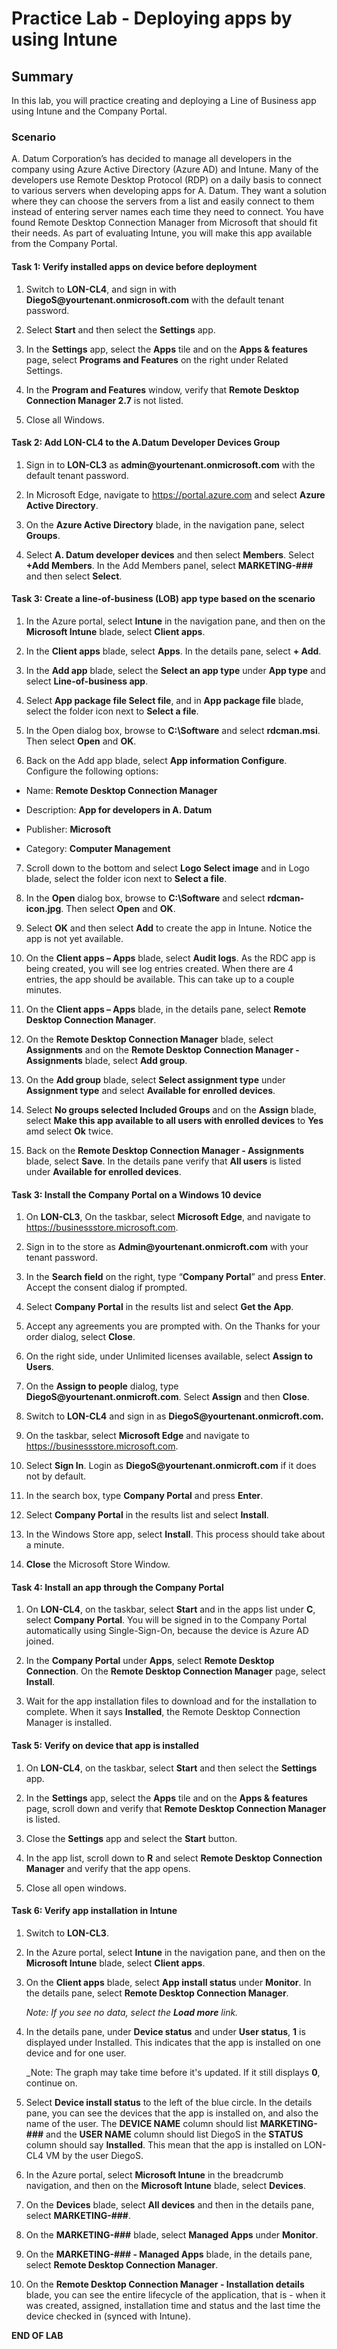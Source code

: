 # Practice Lab - Deploying apps by using Intune

## Summary

In this lab, you will practice creating and deploying  a Line of Business app using Intune and the Company Portal.

### Scenario

A. Datum Corporation’s has decided to manage all developers in the company using Azure Active Directory (Azure AD) and Intune. Many of the developers use Remote Desktop Protocol (RDP) on a daily basis to connect to various servers when developing apps for A. Datum. They want a solution where they can choose the servers from a list and easily connect to them instead of entering server names each time they need to connect. You have found Remote Desktop Connection Manager from Microsoft that should fit their needs. As part of evaluating Intune, you will make this app available from the Company Portal. 

#### Task 1: Verify installed apps on device before deployment 

1.  Switch to **LON-CL4**, and sign in with
    **DiegoS\@yourtenant.onmicrosoft.com** with the default tenant password.

2.  Select **Start** and then select the **Settings** app.

3.  In the **Settings** app, select the **Apps** tile and on the **Apps &
    features** page, select **Programs and Features** on the right under Related Settings.

4.  In the **Program and Features** window, verify that **Remote Desktop
    Connection Manager 2.7** is not listed.

5.  Close all Windows.

#### Task 2: Add LON-CL4 to the A.Datum Developer Devices Group

1. Sign in to **LON-CL3** as **admin\@yourtenant.onmicrosoft.com** with the default tenant password.

2.  In Microsoft Edge, navigate to https://portal.azure.com and select
    **Azure Active Directory**.

3.  On the **Azure Active Directory** blade, in the navigation pane, select
    **Groups**.

4. Select **A. Datum developer devices** and then select **Members**. Select **+Add Members**. 
    In the Add Members panel, select **MARKETING-###** and then select **Select**. 

#### Task 3: Create a line-of-business (LOB) app type based on the scenario 

1.  In the Azure portal, select **Intune** in the navigation pane, and then on
    the **Microsoft Intune** blade, select **Client apps**.

2.  In the **Client apps** blade, select **Apps**. In the details pane, select **+
    Add**.

3.  In the **Add app** blade, select the **Select an app type** under **App
    type** and select **Line-of-business app**.

4.  Select **App package file Select file**, and in **App package file** blade,
    select the folder icon next to **Select a file**.

5.  In the Open dialog box, browse to **C:\\Software** and select **rdcman.msi**.
    Then select **Open** and **OK**.

6.  Back on the Add app blade, select **App information Configure**. Configure
    the following options:

-   Name: **Remote Desktop Connection Manager**

-   Description: **App for developers in A. Datum**

-   Publisher: **Microsoft**

-   Category: **Computer Management**

7.  Scroll down to the bottom and select **Logo Select image** and in Logo blade,
    select the folder icon next to **Select a file**.

8.  In the **Open** dialog box, browse to **C:\\Software** and select
    **rdcman-icon.jpg**. Then select **Open** and **OK**.

9.  Select **OK** and then select **Add** to create the app in Intune. Notice the
    app is not yet available. 

10. On the **Client apps – Apps** blade, select **Audit logs**.  As the RDC app
    is being created, you will see log entries created.  When there are 4 entries,
    the app should be available.  This can take up to a couple minutes.

11.  On the **Client apps – Apps** blade, in the details pane, select **Remote
    Desktop Connection Manager**.

12.  On the **Remote Desktop Connection Manager** blade, select **Assignments**
    and on the **Remote Desktop Connection Manager - Assignments** blade, select
    **Add group**.

13.  On the **Add group** blade, select **Select assignment type** under
    **Assignment type** and select **Available for enrolled devices**.

14.  Select **No groups selected Included Groups** and on the **Assign** blade,
    select **Make this app available to all users with enrolled devices** to **Yes**
    amd select **Ok** twice. 

15. Back on the **Remote Desktop Connection Manager - Assignments** blade, select
    **Save**. In the details pane verify that **All users** is listed
    under **Available for enrolled devices**.

#### Task 3: Install the Company Portal on a Windows 10 device

1.  On **LON-CL3**, On the taskbar, select **Microsoft Edge**, and navigate to
    <https://businessstore.microsoft.com>.

2.  Sign in to the store as **Admin\@yourtenant.onmicroft.com** with your tenant password.

3.  In the **Search field** on the right, type “**Company Portal**” and press
    **Enter**. Accept the consent dialog if prompted.

4.  Select **Company Portal** in the results list and select **Get the App**.

5.  Accept any agreements you are prompted with. On the Thanks for your order
    dialog, select **Close**.

6.  On the right side, under Unlimited licenses available, select **Assign to
    Users**.

7.  On the **Assign to people** dialog, type
    **DiegoS\@yourtenant.onmicroft.com**. Select **Assign** and then **Close**.

8.  Switch to **LON-CL4** and sign in as **DiegoS\@yourtenant.onmicroft.com.**

9.  On the taskbar, select **Microsoft Edge** and navigate to
    <https://businessstore.microsoft.com>.

10. Select **Sign In**. Login as **DiegoS\@yourtenant.onmicroft.com** if it does
    not by default.

11. In the search box, type **Company Portal** and press **Enter**.

12. Select **Company Portal** in the results list and select **Install**.

13. In the Windows Store app, select **Install**. This process should take about
    a minute.

14. **Close** the Microsoft Store Window.

#### Task 4: Install an app through the Company Portal

1.  On **LON-CL4**, on the taskbar, select **Start** and in the apps list under
    **C**, select **Company Portal**. You will be signed in to the Company Portal
    automatically using Single-Sign-On, because the device is Azure AD joined.

2.  In the **Company Portal** under **Apps**, select **Remote Desktop Connection**. On the **Remote Desktop Connection Manager** page, select
    **Install**.

3.  Wait for the app installation files to download and for the installation to
    complete. When it says **Installed**, the Remote Desktop Connection Manager
    is installed.

#### Task 5: Verify on device that app is installed

1.  On **LON-CL4**, on the taskbar, select **Start** and then select the
    **Settings** app.

2.  In the **Settings** app, select the **Apps** tile and on the **Apps &
    features** page, scroll down and verify that **Remote Desktop Connection
    Manager** is listed.

3.  Close the **Settings** app and select the **Start** button.

4.  In the app list, scroll down to **R** and select **Remote Desktop Connection
    Manager** and verify that the app opens.

5.  Close all open windows.

#### Task 6: Verify app installation in Intune

1.  Switch to **LON-CL3**.

2.  In the Azure portal, select **Intune** in the navigation pane, and then on
    the **Microsoft Intune** blade, select **Client apps**.

3.  On the **Client apps** blade, select **App install status** under
    **Monitor**. In the details pane, select **Remote Desktop Connection
    Manager**.

    _Note: If you see no data, select the **Load more** link._

4.  In the details pane, under **Device status** and under **User status**,
    **1** is displayed under Installed. This indicates that the app is installed
    on one device and for one user.

    _Note: The graph may take time before it's updated.  If it still displays
    **0**, continue on. 

5.  Select **Device install status** to the left of the blue circle. In the
    details pane, you can see the devices that the app is installed on, and also
    the name of the user. The **DEVICE NAME** column should list **MARKETING-###** and
    the **USER NAME** column should list DiegoS in the **STATUS** column should
    say **Installed**. This mean that the app is installed on LON-CL4 VM by the
    user DiegoS.

6.  In the Azure portal, select **Microsoft Intune** in the breadcrumb navigation, and then on
    the **Microsoft Intune** blade, select **Devices**.

7.  On the **Devices** blade, select **All devices** and then in the details
    pane, select **MARKETING-###**.

8.  On the **MARKETING-###** blade, select **Managed Apps** under
    **Monitor**.

9.  On the **MARKETING-### - Managed Apps** blade, in the details pane,
    select **Remote Desktop Connection Manager**.

10. On the **Remote Desktop Connection Manager - Installation details** blade,
    you can see the entire lifecycle of the application, that is - when it was
    created, assigned, installation time and status and the last time the device
    checked in (synced with Intune).

**END OF LAB**
